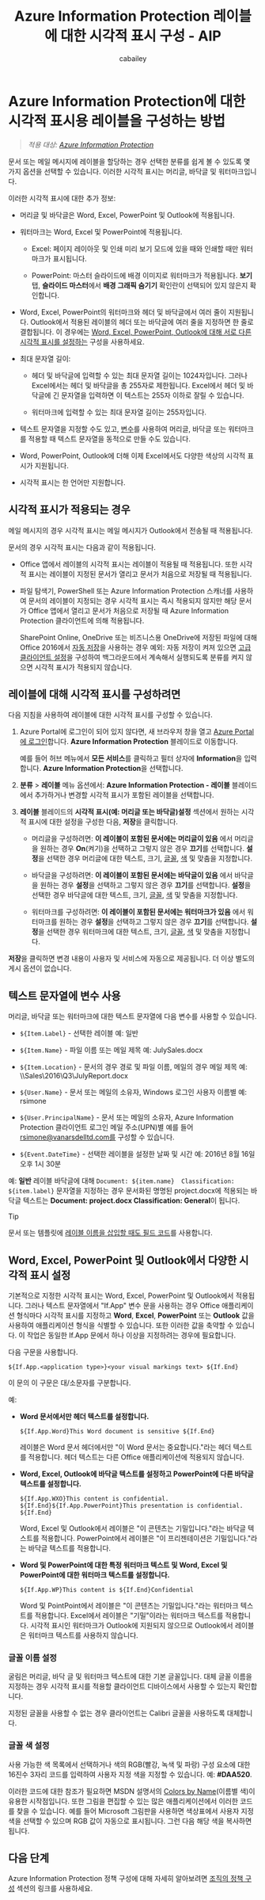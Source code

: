﻿---
title: Azure Information Protection 레이블에 대한 시각적 표시 구성 - AIP
description: 문서 또는 메일 메시지에 레이블을 할당하는 경우 선택한 분류를 쉽게 볼 수 있도록 몇 가지 옵션을 선택할 수 있습니다. 이러한 시각적 표시는 머리글, 바닥글 및 워터마크입니다.
author: cabailey
ms.author: cabailey
manager: mbaldwin
ms.date: 11/28/2018
ms.topic: conceptual
ms.service: information-protection
ms.assetid: df2676eeb062-f25a-4cf8-a782-e59664427d54
ms.openlocfilehash: 3f94e9b1993573e8fe392dc75bcf999452bab626
ms.sourcegitcommit: d06594550e7ff94b4098a2aa379ef2b19bc6123d
ms.translationtype: HT
ms.contentlocale: ko-KR
ms.lasthandoff: 12/07/2018
ms.locfileid: "53023977"
---
# <a name="how-to-configure-a-label-for-visual-markings-for-azure-information-protection"></a>Azure Information Protection에 대한 시각적 표시용 레이블을 구성하는 방법

>*적용 대상: [Azure Information Protection](https://azure.microsoft.com/pricing/details/information-protection)*

문서 또는 메일 메시지에 레이블을 할당하는 경우 선택한 분류를 쉽게 볼 수 있도록 몇 가지 옵션을 선택할 수 있습니다. 이러한 시각적 표시는 머리글, 바닥글 및 워터마크입니다. 

이러한 시각적 표시에 대한 추가 정보:

- 머리글 및 바닥글은 Word, Excel, PowerPoint 및 Outlook에 적용됩니다.

- 워터마크는 Word, Excel 및 PowerPoint에 적용됩니다.

    - Excel: 페이지 레이아웃 및 인쇄 미리 보기 모드에 있을 때와 인쇄할 때만 워터마크가 표시됩니다.
    
    - PowerPoint: 마스터 슬라이드에 배경 이미지로 워터마크가 적용됩니다. **보기** 탭, **슬라이드 마스터**에서 **배경 그래픽 숨기기** 확인란이 선택되어 있지 않은지 확인합니다.

- Word, Excel, PowerPoint의 워터마크와 헤더 및 바닥글에서 여러 줄이 지원됩니다. Outlook에서 적용된 레이블의 헤더 또는 바닥글에 여러 줄을 지정하면 한 줄로 결합됩니다. 이 경우에는 [Word, Excel, PowerPoint, Outlook에 대해 서로 다른 시각적 표시를 설정하는](##setting-different-visual-markings-for-word-excel-powerpoint-and-outlook) 구성을 사용하세요.

- 최대 문자열 길이:
    
    - 헤더 및 바닥글에 입력할 수 있는 최대 문자열 길이는 1024자입니다. 그러나 Excel에서는 헤더 및 바닥글을 총 255자로 제한됩니다. Excel에서 헤더 및 바닥글에 긴 문자열을 입력하면 이 텍스트는 255자 이하로 잘릴 수 있습니다.
    
    - 워터마크에 입력할 수 있는 최대 문자열 길이는 255자입니다.

- 텍스트 문자열을 지정할 수도 있고, [변수](#using-variables-in-the-text-string)를 사용하여 머리글, 바닥글 또는 워터마크를 적용할 때 텍스트 문자열을 동적으로 만들 수도 있습니다.

- Word, PowerPoint, Outlook에 더해 이제 Excel에서도 다양한 색상의 시각적 표시가 지원됩니다.

- 시각적 표시는 한 언어만 지원합니다.

## <a name="when-visual-markings-are-applied"></a>시각적 표시가 적용되는 경우

메일 메시지의 경우 시각적 표시는 메일 메시지가 Outlook에서 전송될 때 적용됩니다.

문서의 경우 시각적 표시는 다음과 같이 적용됩니다.

- Office 앱에서 레이블의 시각적 표시는 레이블이 적용될 때 적용됩니다. 또한 시각적 표시는 레이블이 지정된 문서가 열리고 문서가 처음으로 저장될 때 적용됩니다.  

- 파일 탐색기, PowerShell 또는 Azure Information Protection 스캐너를 사용하여 문서의 레이블이 지정되는 경우 시각적 표시는 즉시 적용되지 않지만 해당 문서가 Office 앱에서 열리고 문서가 처음으로 저장될 때 Azure Information Protection 클라이언트에 의해 적용됩니다.
    
    SharePoint Online, OneDrive 또는 비즈니스용 OneDrive에 저장된 파일에 대해 Office 2016에서 [자동 저장](https://support.office.com/article/what-is-autosave-6d6bd723-ebfd-4e40-b5f6-ae6e8088f7a5)을 사용하는 경우 예외: 자동 저장이 켜져 있으면 [고급 클라이언트 설정](./rms-client/client-admin-guide-customizations.md#turn-on-classification-to-run-continuously-in-the-background)을 구성하여 백그라운드에서 계속해서 실행되도록 분류를 켜지 않으면 시각적 표시가 적용되지 않습니다. 

## <a name="to-configure-visual-markings-for-a-label"></a>레이블에 대해 시각적 표시를 구성하려면

다음 지침을 사용하여 레이블에 대한 시각적 표시를 구성할 수 있습니다.

1. Azure Portal에 로그인이 되어 있지 않다면, 새 브라우저 창을 열고 [Azure Portal에 로그인](configure-policy.md#signing-in-to-the-azure-portal)합니다. **Azure Information Protection** 블레이드로 이동합니다. 
    
    예를 들어 허브 메뉴에서 **모든 서비스**를 클릭하고 필터 상자에 **Information**을 입력합니다. **Azure Information Protection**을 선택합니다.

2. **분류** > **레이블** 메뉴 옵션에서: **Azure Information Protection - 레이블** 블레이드에서 추가하거나 변경할 시각적 표시가 포함된 레이블을 선택합니다.

3. **레이블** 블레이드의 **시각적 표시(예: 머리글 또는 바닥글)설정** 섹션에서 원하는 시각적 표시에 대한 설정을 구성한 다음, **저장**을 클릭합니다.
    
    - 머리글을 구성하려면: **이 레이블이 포함된 문서에는 머리글이 있음** 에서 머리글을 원하는 경우 **On**(켜기)을 선택하고 그렇지 않은 경우 **끄기**를 선택합니다. **설정**을 선택한 경우 머리글에 대한 텍스트, 크기, [글꼴](#setting-the-font-name), [색](#setting-the-font-color) 및 맞춤을 지정합니다.
    
    - 바닥글을 구성하려면: **이 레이블이 포함된 문서에는 바닥글이 있음** 에서 바닥글을 원하는 경우 **설정**을 선택하고 그렇지 않은 경우 **끄기**를 선택합니다. **설정**을 선택한 경우 바닥글에 대한 텍스트, 크기, [글꼴](#setting-the-font-name), [색](#setting-the-font-color) 및 맞춤을 지정합니다.
    
    - 워터마크를 구성하려면: **이 레이블이 포함된 문서에는 워터마크가 있음** 에서 워터마크를 원하는 경우 **설정**을 선택하고 그렇지 않은 경우 **끄기**를 선택합니다. **설정**을 선택한 경우 워터마크에 대한 텍스트, 크기, [글꼴](#setting-the-font-name), [색](#setting-the-font-color) 및 맞춤을 지정합니다.
    
**저장**을 클릭하면 변경 내용이 사용자 및 서비스에 자동으로 제공됩니다. 더 이상 별도의 게시 옵션이 없습니다.


## <a name="using-variables-in-the-text-string"></a>텍스트 문자열에 변수 사용

머리글, 바닥글 또는 워터마크에 대한 텍스트 문자열에 다음 변수를 사용할 수 있습니다.

- `${Item.Label}` - 선택한 레이블 예: 일반

- `${Item.Name}` - 파일 이름 또는 메일 제목 예: JulySales.docx

- `${Item.Location}` - 문서의 경우 경로 및 파일 이름, 메일의 경우 메일 제목 예: \\\Sales\2016\Q3\JulyReport.docx

- `${User.Name}` - 문서 또는 메일의 소유자, Windows 로그인 사용자 이름별 예: rsimone

- `${User.PrincipalName}` - 문서 또는 메일의 소유자, Azure Information Protection 클라이언트 로그인 메일 주소(UPN)별 예를 들어 rsimone@vanarsdelltd.com를 구성할 수 있습니다.

- `${Event.DateTime}` - 선택한 레이블을 설정한 날짜 및 시간 예: 2016년 8월 16일 오후 1시 30분

예: **일반** 레이블 바닥글에 대해 `Document: ${item.name}  Classification: ${item.label}` 문자열을 지정하는 경우 문서화된 명명된 project.docx에 적용되는 바닥글 텍스트는 **Document: project.docx  Classification: General**이 됩니다.

>[!TIP]
> 문서 또는 템플릿에 [레이블 이름을 삽입할 때도 필드 코드](faqs-infoprotect.md#can-i-create-a-document-template-that-automatically-includes-the-classification)를 사용합니다.

## <a name="setting-different-visual-markings-for-word-excel-powerpoint-and-outlook"></a>Word, Excel, PowerPoint 및 Outlook에서 다양한 시각적 표시 설정

기본적으로 지정한 시각적 표시는 Word, Excel, PowerPoint 및 Outlook에서 적용됩니다. 그러나 텍스트 문자열에서 "If.App" 변수 문을 사용하는 경우 Office 애플리케이션 형식마다 시각적 표시를 지정하고 **Word**, **Excel**, **PowerPoint** 또는 **Outlook** 값을 사용하여 애플리케이션 형식을 식별할 수 있습니다. 또한 이러한 값을 축약할 수 있습니다. 이 작업은 동일한 If.App 문에서 하나 이상을 지정하려는 경우에 필요합니다.

다음 구문을 사용합니다.

    ${If.App.<application type>}<your visual markings text> ${If.End}

이 문의 이 구문은 대/소문자를 구분합니다.

예:

- **Word 문서에서만 헤더 텍스트를 설정합니다.**
    
    `${If.App.Word}This Word document is sensitive ${If.End}`
    
    레이블은 Word 문서 헤더에서만 "이 Word 문서는 중요합니다."라는 헤더 텍스트를 적용합니다. 헤더 텍스트는 다른 Office 애플리케이션에 적용되지 않습니다.

- **Word, Excel, Outlook에 바닥글 텍스트를 설정하고 PowerPoint에 다른 바닥글 텍스트를 설정합니다.**
    
    `${If.App.WXO}This content is confidential. ${If.End}${If.App.PowerPoint}This presentation is confidential. ${If.End}`
    
    Word, Excel 및 Outlook에서 레이블은 "이 콘텐츠는 기밀입니다."라는 바닥글 텍스트를 적용합니다. PowerPoint에서 레이블은 "이 프리젠테이션은 기밀입니다."라는 바닥글 텍스트를 적용합니다.

- **Word 및 PowerPoint에 대한 특정 워터마크 텍스트 및 Word, Excel 및 PowerPoint에 대한 워터마크 텍스트를 설정합니다.**
    
    `${If.App.WP}This content is ${If.End}Confidential`
    
    Word 및 PointPoint에서 레이블은 "이 콘텐츠는 기밀입니다."라는 워터마크 텍스트를 적용합니다. Excel에서 레이블은 "기밀"이라는 워터마크 텍스트를 적용합니다. 시각적 표시인 워터마크가 Outlook에 지원되지 않으므로 Outlook에서 레이블은 워터마크 텍스트를 사용하지 않습니다.

### <a name="setting-the-font-name"></a>글꼴 이름 설정

굴림은 머리글, 바닥 글 및 워터마크 텍스트에 대한 기본 글꼴입니다. 대체 글꼴 이름을 지정하는 경우 시각적 표시를 적용할 클라이언트 디바이스에서 사용할 수 있는지 확인합니다. 

지정된 글꼴을 사용할 수 없는 경우 클라이언트는 Calibri 글꼴을 사용하도록 대체합니다.

### <a name="setting-the-font-color"></a>글꼴 색 설정

사용 가능한 색 목록에서 선택하거나 색의 RGB(빨강, 녹색 및 파랑) 구성 요소에 대한 16진수 3자리 코드를 입력하여 사용자 지정 색을 지정할 수 있습니다. 예: **#DAA520**. 

이러한 코드에 대한 참조가 필요하면 MSDN 설명서의 [Colors by Name](https://msdn.microsoft.com/library/aa358802\(v=vs.85\).aspx)(이름별 색)이 유용한 시작점입니다. 또한 그림을 편집할 수 있는 많은 애플리케이션에서 이러한 코드를 찾을 수 있습니다. 예를 들어 Microsoft 그림판을 사용하면 색상표에서 사용자 지정 색을 선택할 수 있으며 RGB 값이 자동으로 표시됩니다. 그런 다음 해당 색을 복사하면 됩니다.

## <a name="next-steps"></a>다음 단계

Azure Information Protection 정책 구성에 대해 자세히 알아보려면 [조직의 정책 구성](configure-policy.md#configuring-your-organizations-policy) 섹션의 링크를 사용하세요.  

